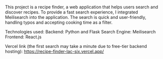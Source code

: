 This project is a recipe finder, a web application that helps users search and discover recipes. To provide a fast search experience, I integrated Meilisearch into the application.
The search is quick and user-friendly, handling typos and accepting cooking time as a filter.

Technologies used:
  Backend: Python and Flask
  Search Engine: Meilisearch
  Frontend: React.js

Vercel link (the first search may take a minute due to free-tier backend hosting): https://recipe-finder-lac-six.vercel.app/

